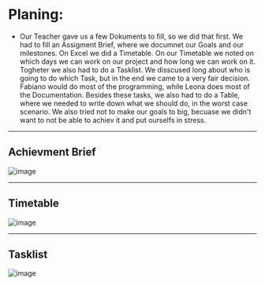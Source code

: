 # Planing: 

<ul><li> Our Teacher gave us a few Dokuments to fill, so we did that first. We had to fill an Assigment Brief, where we documnet our Goals and our milestones. On Excel we did a Timetable. 
On our Timetable we noted on which days we can work on our project and how long we can work on it. Togheter we also had to do a Tasklist. We disscused long about who is going to do which Task, but in the end we came to a very fair decision. 
Fabiano would do most of the programming, while Leona does most of the Documentation. Besides these tasks, we also had to do a Table, where we needed to write down what we should do, in the worst case scenario. We also tried not to make our goals to big, becuase we didn't want to not be able to achiev it and put ourselfs in stress. </li></ul>

<hr>

## Achievment Brief 

![image](https://github.com/Fabiano2007/TicTacToe-Project/assets/142780434/37db5947-e903-4642-b845-1a501eea7172)

<hr>

## Timetable 

![image](https://github.com/Fabiano2007/TicTacToe-Project/assets/142780434/e5c2464e-0c2e-44dd-a0b7-3736d06cf0b3)

<hr>

## Tasklist

![image](https://github.com/Fabiano2007/TicTacToe-Project/assets/142780434/a4ebbde2-9bd1-4aaa-9a50-848e791730e8)






